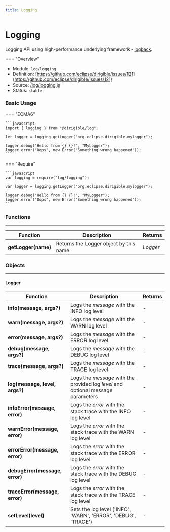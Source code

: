 ```yaml
---
title: Logging
---
```


Logging
===

Logging API using high-performance underlying framework - [logback](https://logback.qos.ch/).

=== "Overview"
- Module: `log/logging`
- Definition: [https://github.com/eclipse/dirigible/issues/121](https://github.com/eclipse/dirigible/issues/121)
- Source: [/log/logging.js](https://github.com/eclipse/dirigible/blob/master/components/api-log/src/main/resources/META-INF/dirigible/log/logging.js)
- Status: `stable`


### Basic Usage

=== "ECMA6"

    ```javascript
    import { logging } from "@dirigible/log";

    let logger = logging.getLogger("org.eclipse.dirigible.mylogger");

    logger.debug("Hello from {} {}!", "MyLogger");
    logger.error("Oops", new Error("Something wrong happened"));
    ```

=== "Require"

    ```javascript
    var logging = require("log/logging");

    var logger = logging.getLogger("org.eclipse.dirigible.mylogger");

    logger.debug("Hello from {} {}!", "MyLogger");
    logger.error("Oops", new Error("Something wrong happened"));
    ```


### Functions

---

Function     | Description | Returns
------------ | ----------- | --------
**getLogger(name)**   | Returns the Logger object by this name | *Logger*


### Objects

---


#### Logger


Function     | Description | Returns
------------ | ----------- | --------
**info(message, args?)**   | Logs the *message* with the INFO log level | -
**warn(message, args?)**   | Logs the *message* with the WARN log level | -
**error(message, args?)**   | Logs the *message* with the ERROR log level | -
**debug(message, args?)**   | Logs the *message* with the DEBUG log level | -
**trace(message, args?)**   | Logs the *message* with the TRACE log level | -
**log(message, level, args?)**   | Logs the *message* with the provided log *level* and optional message parameters | -
**infoError(message, error)**   | Logs the *error* with the stack trace with the INFO log level | -
**warnError(message, error)**   | Logs the *error* with the stack trace with the WARN log level | -
**errorError(message, error)**   | Logs the *error* with the stack trace with the ERROR log level | -
**debugError(message, error)**   | Logs the *error* with the stack trace with the DEBUG log level | -
**traceError(message, error)**   | Logs the *error* with the stack trace with the TRACE log level | -
**setLevel(level)**   | Sets the log level ('INFO', 'WARN', 'ERROR', 'DEBUG', 'TRACE') | -
